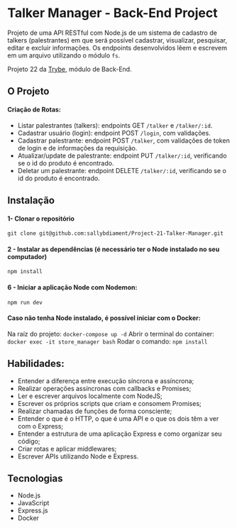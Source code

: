 # Talker Manager - Back-End Project

Projeto de uma API RESTful com Node.js de um sistema de cadastro de talkers (palestrantes) em que será possível cadastrar, visualizar, pesquisar, editar e excluir informações.
Os endpoints desenvolvidos lêem e escrevem em um arquivo utilizando o módulo `fs`.

Projeto 22 da [Trybe](https://wwww.betrybe.com), módulo de Back-End.

## O Projeto

#### Criação de Rotas:
   - Listar palestrantes (talkers): endpoints GET `/talker` e `/talker/:id`.
   - Cadastrar usuário (login): endpoint POST `/login`, com validações.
   - Cadastrar palestrante: endpoint POST `/talker`, com validações de token de login e de informações da requisição.
   - Atualizar/update de palestrante: endpoint PUT `/talker/:id`, verificando se o id do produto é encontrado.
   - Deletar um palestrante: endpoint DELETE `/talker/:id`, verificando se o id do produto é encontrado.

## Instalação 

#### 1- Clonar o repositório

```git clone git@github.com:sallybdiament/Project-21-Talker-Manager.git```

#### 2 - Instalar as dependências (é necessário ter o Node instalado no seu computador)

```npm install```

#### 6 - Iniciar a aplicação Node com Nodemon:

```npm run dev```

#### Caso não tenha Node instalado, é possível iniciar com o Docker:
Na raíz do projeto: ```docker-compose up -d```
Abrir o terminal do container: ```docker exec -it store_manager bash```
Rodar o comando: ```npm install```


## Habilidades:
- Entender a diferença entre execução síncrona e assíncrona;
- Realizar operações assíncronas com callbacks e Promises;
- Ler e escrever arquivos localmente com NodeJS;
- Escrever os próprios scripts que criam e consomem Promises;
- Realizar chamadas de funções de forma consciente;
- Entender o que é o HTTP, o que é uma API e o que os dois têm a ver com o Express;
- Entender a estrutura de uma aplicação Express e como organizar seu código;
- Criar rotas e aplicar middlewares;
- Escrever APIs utilizando Node e Express.

## Tecnologias
- Node.js
- JavaScript
- Express.js
- Docker
